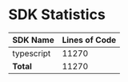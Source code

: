 # SDK Statistics

| SDK Name | Lines of Code |
| -------- | ------------- |
| typescript | 11270 |
| **Total** | 11270 |
